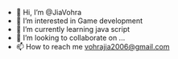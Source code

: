 - 👋 Hi, I’m @JiaVohra
- 👀 I’m interested in Game development
- 🌱 I’m currently learning java script 
- 💞️ I’m looking to collaborate on ...
- 📫 How to reach me vohrajia2006@gmail.com

<!---
JiaVohra/JiaVohra is a ✨ special ✨ repository because its `README.md` (this file) appears on your GitHub profile.
You can click the Preview link to take a look at your changes.
--->
